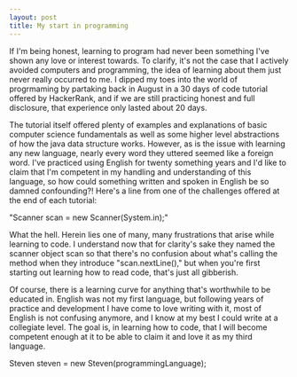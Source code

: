 ```yaml
---
layout: post
title: My start in programming
---
```


If I'm being honest, learning to program had never been something I've shown any 
love or interest towards. To clarify, it's not the case that I actively avoided 
computers and programming, the idea of learning about them just never really 
occurred to me. I dipped my toes into the world of progrmaming by partaking back
in August in a 30 days of code tutorial offered by HackerRank, and if we are 
still practicing honest and full disclosure, that experience only lasted about 
20 days. 

The tutorial itself offered plenty of examples and explanations of basic computer
science fundamentals as well as some higher level abstractions of how the java 
data structure works. However, as is the issue with learning any new language,
nearly every word they uttered seemed like a foreign word. I've practiced using
English for twenty something years and I'd like to claim that I'm competent in my 
handling and understanding of this language, so how could something written and 
spoken in English be so damned confounding?! Here's a line from one of the challenges 
offered at the end of each tutorial:

"Scanner scan = new Scanner(System.in);"

What the hell. Herein lies one of many, many frustrations that arise while 
learning to code. I understand now that for clarity's sake they named the scanner 
object scan so that there's no confusion about what's calling the method when 
they introduce "scan.nextLine()," but when you're first starting out learning 
how to read code, that's just all gibberish.

Of course, there is a learning curve for anything that's worthwhile to be 
educated in. English was not my first language, but following years of practice
and development I have come to love writing with it, most of English is not 
confusing anymore, and I know at my best I could write at a collegiate level. 
The goal is, in learning how to code, that I will become competent enough at it 
to be able to claim it and love it as my third language.

Steven steven = new Steven(programmingLanguage);
